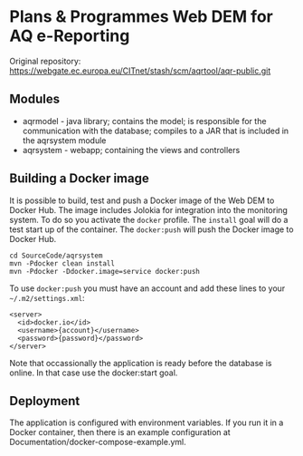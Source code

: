 Plans & Programmes Web DEM for AQ e-Reporting
=============================================

Original repository: https://webgate.ec.europa.eu/CITnet/stash/scm/aqrtool/aqr-public.git

Modules
-------

* aqrmodel - java library; contains the model; is responsible for the communication with the database; compiles to a JAR that is included in the aqrsystem module
* aqrsystem - webapp; containing the views and controllers

Building a Docker image
-----------------------

It is possible to build, test and push a Docker image of the Web DEM to Docker Hub. The image includes Jolokia for integration into the monitoring system. To do so you activate the `docker` profile. The `install` goal will do a test start up of the container. The `docker:push` will push the Docker image to Docker Hub.
```
cd SourceCode/aqrsystem
mvn -Pdocker clean install
mvn -Pdocker -Ddocker.image=service docker:push
```
To use `docker:push` you must have an account and add these lines to your `~/.m2/settings.xml`:
```
<server>
  <id>docker.io</id>
  <username>{account}</username>
  <password>{password}</password>
</server>
```
Note that occassionally the application is ready before the database is online. In that case use the docker:start goal.

Deployment
----------
The application is configured with environment variables. If you run it in a Docker container, then there is an example configuration at Documentation/docker-compose-example.yml.
